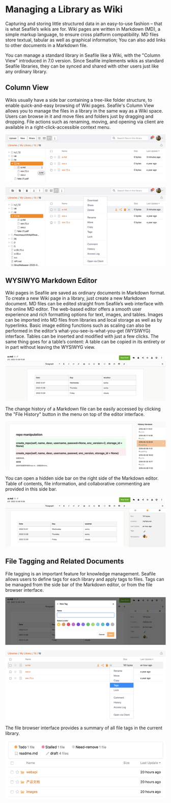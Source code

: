 # Managing a Library as Wiki

Capturing and storing little structured data in an easy-to-use fashion – that is what Seafile’s wikis are for. Wiki pages are written in Markdown (MD), a simple markup language, to ensure cross platform compatibility. MD files store textual, tabular as well as graphical information; You can also add links to other documents in a Markdown file.

You can manage a standard library in Seafile like a Wiki, with the "Column View" introduced in 7.0 version. Since Seafile implements wikis as standard Seafile libraries, they can be synced and shared with other users just like any ordinary library.

## Column View

Wikis usually have a side bar containing a tree-like folder structure, to enable quick-and-easy browsing of Wiki pages. Seafile's Column View allows you to manage the files in a library in the same way as a Wiki space. Users can browse in it and move files and folders just by dragging and dropping. File actions such as renaming, moving, and opening via client are available in a right-click-accessible context menu.

![Column View](./imgs/column_view.png)

![Context Menu](./imgs/context_menu.png)

## WYSIWYG Markdown Editor

Wiki pages in Seafile are saved as ordinary documents in Markdown format. To create a new Wiki page in a library, just create a new Markdown document. MD files can be edited straight from Seafile’s web interface with the online MD editor. The web-based editor offers a smooth user experience and rich formatting options for text, images, and tables. Images can be imported into MD files from libraries and local storage as well as by hyperlinks. Basic image editing functions such as scaling can also be performed in the editor’s what-you-see-is-what-you-get (WYSIWYG) interface. Tables can be inserted and modified with just a few clicks. The same thing goes for a table’s content: A table can be copied in its entirety or in part without leaving the WYSIWYG view.

![Markdown Editor](./imgs/markdown_editor.png)

The change history of a Markdown file can be easily accessed by clicking the "File History" button in the menu on top of the editor interface.

![File history](./imgs/file_history.png)

You can open a hidden side bar on the right side of the Markdown editor. Table of contents, file information, and collaborative commenting are provided in this side bar.

![Markdown Editor Side Bar](./imgs/editor_side_bar.png)

## File Tagging and Related Documents

File tagging is an important feature for knowledge management. Seafile allows users to define tags for each library and apply tags to files. Tags can be managed from the side bar of the Markdown editor, or from the file browser interface.

![Tags from side bar](./imgs/tags_from_side_bar.png)

![Tags from file browser](./imgs/tags_from_file_browser.png)

The file browser interface provides a summary of all file tags in the current library.

![Tags summary](./imgs/tags_summary.png)

